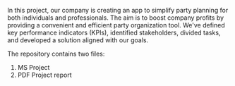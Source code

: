 In this project, our company is creating an app to simplify party planning for both individuals and professionals. The aim is to boost company profits by providing a convenient and efficient party organization tool. We've defined key performance indicators (KPIs), identified stakeholders, divided tasks, and developed a solution aligned with our goals.

The repository contains two files:
1. MS Project
2. PDF Project report
